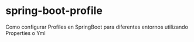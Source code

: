 # spring-boot-profile
Como configurar Profiles en SpringBoot para diferentes entornos utilizando Properties o Yml
